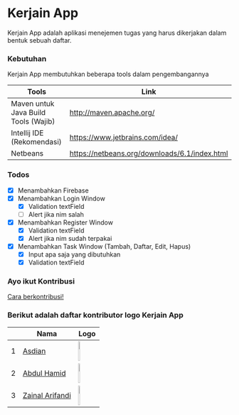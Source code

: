 # Kerjain App
Kerjain App adalah aplikasi menejemen tugas yang harus dikerjakan dalam bentuk sebuah daftar.

### Kebutuhan

Kerjain App membutuhkan beberapa tools dalam pengembangannya

| Tools | Link |
| ------ | ------ |
| Maven untuk Java Build Tools (Wajib) | http://maven.apache.org/ |
| Intellij IDE (Rekomendasi) | https://www.jetbrains.com/idea/ |
| Netbeans | https://netbeans.org/downloads/6.1/index.html |

### Todos
- [x] Menambahkan Firebase
- [x] Menambahkan Login Window
    - [x] Validation textField
    - [ ] Alert jika nim salah
- [x] Menambahkan Register Window
    - [x] Validation textField
    - [x] Alert jika nim sudah terpakai
- [x] Menambahkan Task Window (Tambah, Daftar, Edit, Hapus)
    - [x] Input apa saja yang dibutuhkan
    - [x] Validation textField

### Ayo ikut Kontribusi   
[Cara berkontribusi!](https://github.com/UMM-2020-logic-computation/tugas-besar-2c/wiki/Bagaimana-cara-ber-kontribusi-pada-project-ini%3F)


### Berikut adalah daftar kontributor logo Kerjain App  
|   | Nama | Logo |
|---|------|------|
| 1 | [Asdian](https://github.com/asdian) | <img src="https://i.ibb.co/kQSL9vt/1-Kerjain-App.png" width="20%" alt="#1">|
| 2 | [Abdul Hamid](https://github.com/Abdulhamid1011) | <img src="https://i.ibb.co/S38cBYb/2-Kerjain-App.png" width="20%" alt="#2">|
| 3 | [Zainal Arifandi](https://github.com/ZainalArifandi)| <img src="https://i.ibb.co/sC61H1P/3-Kerjain-App.png" width="20%" alt="#3"> |
